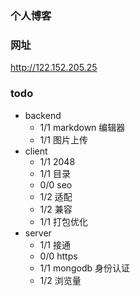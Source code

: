 ### 个人博客

### 网址

http://122.152.205.25

### todo

* backend
  * 1/1 markdown 编辑器
  * 1/1 图片上传 
* client
  * 1/1 2048
  * 1/1 目录
  * 0/0 seo
  * 1/2 适配
  * 1/2 兼容
  * 1/1 打包优化
* server
  * 1/1 接通
  * 0/0 https
  * 1/1 mongodb 身份认证
  * 1/2 浏览量
  